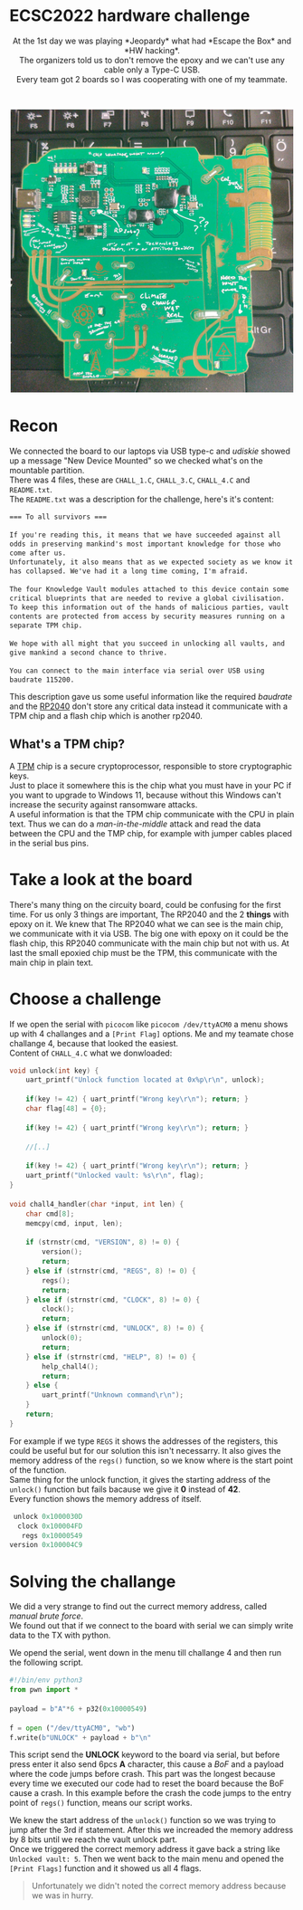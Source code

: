 # ECSC2022 hardware challenge  

<p align="center">
    At the 1st day we was playing *Jeopardy* what had *Escape the Box* and *HW hacking*.<br>
    The organizers told us to don't remove the epoxy and we can't use any cable only a Type-C USB.<br>
    Every team got 2 boards so I was cooperating with one of my teammate.  
</p><br>

<p align="center">
  <img width="500" height="500" src="resources/board.jpg">
</p>

# Recon  
We connected the board to our laptops via USB type-c and *udiskie* showed up a message "New Device Mounted" so we checked what's on the mountable partition.  
There was 4 files, these are `CHALL_1.C`, `CHALL_3.C`, `CHALL_4.C` and `README.txt`.  
The `README.txt` was a description for the challenge, here's it's content:
```
=== To all survivors ===

If you're reading this, it means that we have succeeded against all odds in preserving mankind's most important knowledge for those who come after us.
Unfortunately, it also means that as we expected society as we know it has collapsed. We've had it a long time coming, I'm afraid.

The four Knowledge Vault modules attached to this device contain some critical blueprints that are needed to revive a global civilisation. To keep this information out of the hands of malicious parties, vault contents are protected from access by security measures running on a separate TPM chip.

We hope with all might that you succeed in unlocking all vaults, and give mankind a second chance to thrive.

You can connect to the main interface via serial over USB using baudrate 115200.
```  
This description gave us some useful information like the required *baudrate* and the [RP2040](https://www.raspberrypi.com/products/rp2040/) don't store any critical data instead it communicate with a TPM chip and a flash chip which is another rp2040.  

## What's a TPM chip?  
A [TPM](https://en.wikipedia.org/wiki/Trusted_Platform_Module) chip is a secure cryptoprocessor, responsible to store cryptographic keys.  
Just to place it somewhere this is the chip what you must have in your PC if you want to upgrade to Windows 11, because without this Windows can't increase the security against ransomware attacks.  
A useful information is that the TPM chip communicate with the CPU in plain text. Thus we can do a *man-in-the-middle* attack and read the data between the CPU and the TMP chip, for example with jumper cables placed in the serial bus pins.

# Take a look at the board  
There's many thing on the circuity board, could be confusing for the first time. For us only 3 things are important, The RP2040 and the 2 **things** with epoxy on it. We knew that The RP2040 what we can see is the main chip, we communicate with it via USB. The big one with epoxy on it could be the flash chip, this RP2040 communicate with the main chip but not with us. At last the small epoxied chip must be the TPM, this communicate with the main chip in plain text.  

# Choose a challenge
If we open the serial with `picocom` like `picocom /dev/ttyACM0` a menu shows up with 4 challanges and a `[Print Flag]` options. Me and my teamate chose challange 4, because that looked the easiest.  
Content of `CHALL_4.C` what we donwloaded:  
```c
void unlock(int key) {
    uart_printf("Unlock function located at 0x%p\r\n", unlock);

    if(key != 42) { uart_printf("Wrong key\r\n"); return; }
    char flag[48] = {0};

    if(key != 42) { uart_printf("Wrong key\r\n"); return; }

    //[..]

    if(key != 42) { uart_printf("Wrong key\r\n"); return; }
    uart_printf("Unlocked vault: %s\r\n", flag);
}

void chall4_handler(char *input, int len) {
    char cmd[8];
    memcpy(cmd, input, len);

    if (strnstr(cmd, "VERSION", 8) != 0) {
        version();
        return;
    } else if (strnstr(cmd, "REGS", 8) != 0) {
        regs();
        return;
    } else if (strnstr(cmd, "CLOCK", 8) != 0) {
        clock();
        return;
    } else if (strnstr(cmd, "UNLOCK", 8) != 0) {
        unlock(0);
        return;
    } else if (strnstr(cmd, "HELP", 8) != 0) {
        help_chall4();
        return;
    } else {
        uart_printf("Unknown command\r\n");
    }
    return;
}
```  
For example if we type `REGS` it shows the addresses of the registers, this could be useful but for our solution this isn't necessarry. It also gives the memory address of the `regs()` function, so we know where is the start point of the function.  
Same thing for the unlock function, it gives the starting address of the `unlock()` function but fails bacause we give it **0** instead of **42**.  
Every function shows the memory address of itself.  
```c
 unlock 0x1000030D
  clock 0x100004FD
   regs 0x10000549
version 0x100004C9
```  

# Solving the challange  
We did a very strange to find out the currect memory address, called *manual brute force*.  
We found out that if we connect to the board with serial we can simply write data to the TX with python.  

We opend the serial, went down in the menu till challange 4 and then run the following script.  
```python
#!/bin/env python3
from pwn import *

payload = b"A"*6 + p32(0x10000549)

f = open ("/dev/ttyACM0", "wb")
f.write(b"UNLOCK" + payload + b"\n"
```  
This script send the **UNLOCK** keyword to the board via serial, but before press enter it also send 6pcs **A** character, this cause a *BoF* and a payload where the code jumps before crash. This part was the longest because every time we executed our code had to reset the board because the BoF cause a crash. In this example before the crash the code jumps to the entry point of `regs()` function, means our script works.  

We knew the start address of the `unlock()` function so we was trying to jump after the 3rd if statement. After this we increaded the memory address by 8 bits until we reach the vault unlock part.  
Once we triggered the correct memory address it gave back a string like `Unlocked vault: 5`. Then we went back to the main menu and opened the `[Print Flags]` function and it showed us all 4 flags.  

> Unfortunately we didn't noted the correct memory address because we was in hurry.  
